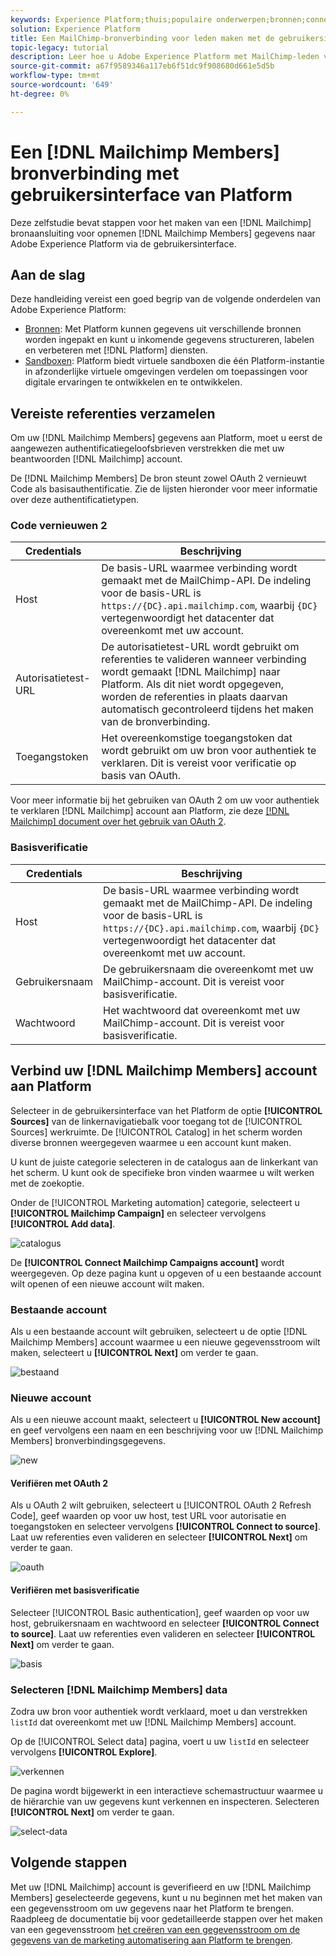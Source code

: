 ```yaml
---
keywords: Experience Platform;thuis;populaire onderwerpen;bronnen;connectors;bronconnectors;bronnen sdk;sdk;SDK
solution: Experience Platform
title: Een MailChimp-bronverbinding voor leden maken met de gebruikersinterface van het Platform
topic-legacy: tutorial
description: Leer hoe u Adobe Experience Platform met MailChimp-leden verbindt via de gebruikersinterface van het Platform.
source-git-commit: a67f9589346a117eb6f51dc9f908680d661e5d5b
workflow-type: tm+mt
source-wordcount: '649'
ht-degree: 0%

---
```



# Een [!DNL Mailchimp Members] bronverbinding met gebruikersinterface van Platform

Deze zelfstudie bevat stappen voor het maken van een [!DNL Mailchimp] bronaansluiting voor opnemen [!DNL Mailchimp Members] gegevens naar Adobe Experience Platform via de gebruikersinterface.

## Aan de slag

Deze handleiding vereist een goed begrip van de volgende onderdelen van Adobe Experience Platform:

* [Bronnen](../../../../home.md): Met Platform kunnen gegevens uit verschillende bronnen worden ingepakt en kunt u inkomende gegevens structureren, labelen en verbeteren met [!DNL Platform] diensten.
* [Sandboxen](../../../../../sandboxes/home.md): Platform biedt virtuele sandboxen die één Platform-instantie in afzonderlijke virtuele omgevingen verdelen om toepassingen voor digitale ervaringen te ontwikkelen en te ontwikkelen.

## Vereiste referenties verzamelen

Om uw [!DNL Mailchimp Members] gegevens aan Platform, moet u eerst de aangewezen authentificatiegeloofsbrieven verstrekken die met uw beantwoorden [!DNL Mailchimp] account.

De [!DNL Mailchimp Members] De bron steunt zowel OAuth 2 vernieuwt Code als basisauthentificatie. Zie de lijsten hieronder voor meer informatie over deze authentificatietypen.

### Code vernieuwen 2

| Credentials | Beschrijving |
| --- | --- |
| Host | De basis-URL waarmee verbinding wordt gemaakt met de MailChimp-API. De indeling voor de basis-URL is `https://{DC}.api.mailchimp.com`, waarbij `{DC}` vertegenwoordigt het datacenter dat overeenkomt met uw account. |
| Autorisatietest-URL | De autorisatietest-URL wordt gebruikt om referenties te valideren wanneer verbinding wordt gemaakt [!DNL Mailchimp] naar Platform. Als dit niet wordt opgegeven, worden de referenties in plaats daarvan automatisch gecontroleerd tijdens het maken van de bronverbinding. |
| Toegangstoken | Het overeenkomstige toegangstoken dat wordt gebruikt om uw bron voor authentiek te verklaren. Dit is vereist voor verificatie op basis van OAuth. |

Voor meer informatie bij het gebruiken van OAuth 2 om uw voor authentiek te verklaren [!DNL Mailchimp] account aan Platform, zie deze [[!DNL Mailchimp] document over het gebruik van OAuth 2](https://mailchimp.com/developer/marketing/guides/access-user-data-oauth-2/).

### Basisverificatie

| Credentials | Beschrijving |
| --- | --- |
| Host | De basis-URL waarmee verbinding wordt gemaakt met de MailChimp-API. De indeling voor de basis-URL is `https://{DC}.api.mailchimp.com`, waarbij `{DC}` vertegenwoordigt het datacenter dat overeenkomt met uw account. |
| Gebruikersnaam | De gebruikersnaam die overeenkomt met uw MailChimp-account. Dit is vereist voor basisverificatie. |
| Wachtwoord | Het wachtwoord dat overeenkomt met uw MailChimp-account. Dit is vereist voor basisverificatie. |

## Verbind uw [!DNL Mailchimp Members] account aan Platform

Selecteer in de gebruikersinterface van het Platform de optie **[!UICONTROL Sources]** van de linkernavigatiebalk voor toegang tot de [!UICONTROL Sources] werkruimte. De [!UICONTROL Catalog] in het scherm worden diverse bronnen weergegeven waarmee u een account kunt maken.

U kunt de juiste categorie selecteren in de catalogus aan de linkerkant van het scherm. U kunt ook de specifieke bron vinden waarmee u wilt werken met de zoekoptie.

Onder de [!UICONTROL Marketing automation] categorie, selecteert u **[!UICONTROL Mailchimp Campaign]** en selecteer vervolgens **[!UICONTROL Add data]**.

![catalogus](../../../../images/tutorials/create/mailchimp-members/catalog.png)

De **[!UICONTROL Connect Mailchimp Campaigns account]** wordt weergegeven. Op deze pagina kunt u opgeven of u een bestaande account wilt openen of een nieuwe account wilt maken.

### Bestaande account

Als u een bestaande account wilt gebruiken, selecteert u de optie [!DNL Mailchimp Members] account waarmee u een nieuwe gegevensstroom wilt maken, selecteert u **[!UICONTROL Next]** om verder te gaan.

![bestaand](../../../../images/tutorials/create/mailchimp-members/existing.png)

### Nieuwe account

Als u een nieuwe account maakt, selecteert u **[!UICONTROL New account]** en geef vervolgens een naam en een beschrijving voor uw [!DNL Mailchimp Members] bronverbindingsgegevens.

![new](../../../../images/tutorials/create/mailchimp-members/new.png)


#### Verifiëren met OAuth 2

Als u OAuth 2 wilt gebruiken, selecteert u [!UICONTROL OAuth 2 Refresh Code], geef waarden op voor uw host, test URL voor autorisatie en toegangstoken en selecteer vervolgens **[!UICONTROL Connect to source]**. Laat uw referenties even valideren en selecteer **[!UICONTROL Next]** om verder te gaan.

![oauth](../../../../images/tutorials/create/mailchimp-members/oauth.png)

#### Verifiëren met basisverificatie

Selecteer [!UICONTROL Basic authentication], geef waarden op voor uw host, gebruikersnaam en wachtwoord en selecteer **[!UICONTROL Connect to source]**. Laat uw referenties even valideren en selecteer **[!UICONTROL Next]** om verder te gaan.

![basis](../../../../images/tutorials/create/mailchimp-members/basic.png)

### Selecteren [!DNL Mailchimp Members] data

Zodra uw bron voor authentiek wordt verklaard, moet u dan verstrekken `listId` dat overeenkomt met uw [!DNL Mailchimp Members] account.

Op de [!UICONTROL Select data] pagina, voert u uw `listId` en selecteer vervolgens **[!UICONTROL Explore]**.

![verkennen](../../../../images/tutorials/create/mailchimp-members/explore.png)

De pagina wordt bijgewerkt in een interactieve schemastructuur waarmee u de hiërarchie van uw gegevens kunt verkennen en inspecteren. Selecteren **[!UICONTROL Next]** om verder te gaan.

![select-data](../../../../images/tutorials/create/mailchimp-members/select-data.png)

## Volgende stappen

Met uw [!DNL Mailchimp] account is geverifieerd en uw [!DNL Mailchimp Members] geselecteerde gegevens, kunt u nu beginnen met het maken van een gegevensstroom om uw gegevens naar het Platform te brengen. Raadpleeg de documentatie bij voor gedetailleerde stappen over het maken van een gegevensstroom [het creëren van een gegevensstroom om de gegevens van de marketing automatisering aan Platform te brengen](../../dataflow/marketing-automation.md).

